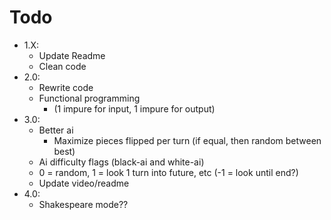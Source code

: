 # Todo

- 1.X:
    - Update Readme
    - Clean code
- 2.0:
    - Rewrite code
    - Functional programming
        - (1 impure for input, 1 impure for output)
- 3.0:
    - Better ai
        - Maximize pieces flipped per turn (if equal, then random between best)
    - Ai difficulty flags (black-ai and white-ai)
    - 0 = random, 1 = look 1 turn into future, etc (-1 = look until end?)
    - Update video/readme
- 4.0:
    - Shakespeare mode??